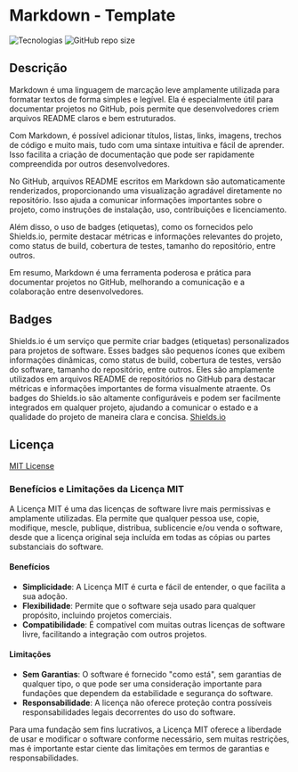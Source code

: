 # Markdown - Template

![Tecnologias](https://img.shields.io/badge/Tecnologia-Markdown-darkgreen) ![GitHub repo size](https://img.shields.io/github/repo-size/samoryfiotec/Markdown?label=Repo%20Size&color=brown&style=flat&suffix=KB)

## Descrição
Markdown é uma linguagem de marcação leve amplamente utilizada para formatar textos de forma simples e legível. Ela é especialmente útil para documentar projetos no GitHub, pois permite que desenvolvedores criem arquivos README claros e bem estruturados.

Com Markdown, é possível adicionar títulos, listas, links, imagens, trechos de código e muito mais, tudo com uma sintaxe intuitiva e fácil de aprender. Isso facilita a criação de documentação que pode ser rapidamente compreendida por outros desenvolvedores.

No GitHub, arquivos README escritos em Markdown são automaticamente renderizados, proporcionando uma visualização agradável diretamente no repositório. Isso ajuda a comunicar informações importantes sobre o projeto, como instruções de instalação, uso, contribuições e licenciamento.

Além disso, o uso de badges (etiquetas), como os fornecidos pelo Shields.io, permite destacar métricas e informações relevantes do projeto, como status de build, cobertura de testes, tamanho do repositório, entre outros.

Em resumo, Markdown é uma ferramenta poderosa e prática para documentar projetos no GitHub, melhorando a comunicação e a colaboração entre desenvolvedores.

## Badges
Shields.io é um serviço que permite criar badges (etiquetas) personalizados para projetos de software. Esses badges são pequenos ícones que exibem informações dinâmicas, como status de build, cobertura de testes, versão do software, tamanho do repositório, entre outros. Eles são amplamente utilizados em arquivos README de repositórios no GitHub para destacar métricas e informações importantes de forma visualmente atraente. Os badges do Shields.io são altamente configuráveis e podem ser facilmente integrados em qualquer projeto, ajudando a comunicar o estado e a qualidade do projeto de maneira clara e concisa.
[Shields.io](https://shields.io/)

## Licença
[MIT License](LICENSE) 
### Benefícios e Limitações da Licença MIT

A Licença MIT é uma das licenças de software livre mais permissivas e amplamente utilizadas. Ela permite que qualquer pessoa use, copie, modifique, mescle, publique, distribua, sublicencie e/ou venda o software, desde que a licença original seja incluída em todas as cópias ou partes substanciais do software.

#### Benefícios
- **Simplicidade**: A Licença MIT é curta e fácil de entender, o que facilita a sua adoção.
- **Flexibilidade**: Permite que o software seja usado para qualquer propósito, incluindo projetos comerciais.
- **Compatibilidade**: É compatível com muitas outras licenças de software livre, facilitando a integração com outros projetos.

#### Limitações
- **Sem Garantias**: O software é fornecido "como está", sem garantias de qualquer tipo, o que pode ser uma consideração importante para fundações que dependem da estabilidade e segurança do software.
- **Responsabilidade**: A licença não oferece proteção contra possíveis responsabilidades legais decorrentes do uso do software.

Para uma fundação sem fins lucrativos, a Licença MIT oferece a liberdade de usar e modificar o software conforme necessário, sem muitas restrições, mas é importante estar ciente das limitações em termos de garantias e responsabilidades.

